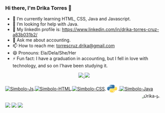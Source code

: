 ### Hi there, I'm Drika Torres 👋


- 🌱 I’m currently learning HTML, CSS, Java and Javascript.
- 🤔 I’m looking for help with Java.
- 🔹 My linkedIn profile is: https://www.linkedin.com/in/drika-torres-cruz-a83b031b2/
- 💬 Ask me about accounting.
- 📫 How to reach me: torrescruz.drika@gmail.com
- 😄 Pronouns: Ela/Dela/She/Her
- ⚡ Fun fact: I have a graduation in accounting, but I fell in love with technology, and so on I'have been studying it.

<!-- - 👯 I’m looking to collaborate on ... -->
<!-- - 🔭 I’m currently working on ... -->

<div align="center">
  <a href="https://github.com/drikatorres">
  <img height="180em" src="https://github-readme-stats.vercel.app/api?username=drikatorres&show_icons=true&theme=aura&include_all_commits=true&count_private=true"/>
  <img height="180em" src="https://github-readme-stats.vercel.app/api/top-langs/?username=drikatorres&layout=compact&langs_count=7&theme=aura"/>
</div>

<div style="display: inline_block"><br>
  <img align="center" alt="Simbolo-Js" height="30" width="40" src="https://cdn.jsdelivr.net/gh/devicons/devicon/icons/javascript/javascript-plain.svg">
  <img align="center" alt="Simbolo-HTML" height="30" width="40" src="https://cdn.jsdelivr.net/gh/devicons/devicon/icons/html5/html5-original-wordmark.svg">
  <img align="center" alt="Simbolo-CSS" height="30" width="40" src="https://cdn.jsdelivr.net/gh/devicons/devicon/icons/css3/css3-original-wordmark.svg">
  <img align="center" alt="Simbolo-Python" height="30" width="40" src="https://raw.githubusercontent.com/devicons/devicon/master/icons/python/python-original.svg">
  <img align="center" alt="Simbolo-Java" height="30" width="40" src="https://cdn.jsdelivr.net/gh/devicons/devicon/icons/java/java-original.svg">
 
  <img align="right" alt="Drika-pic" height="150" style="border-radius:50px;" src="https://picrew.me/shareImg/org/202209/338224_fjONU5Nf.png">
</div>
  
  ##
 
<div> 
  <a href="https://instagram.com/d.rikatorres" target="_blank"><img src="https://img.shields.io/badge/-Instagram-%23E4405F?style=for-the-badge&logo=instagram&logoColor=white" target="_blank"></a> 
  <a href = "mailto:torrescruz.drika@gmail.com"><img src="https://img.shields.io/badge/-Gmail-%23333?style=for-the-badge&logo=gmail&logoColor=white" target="_blank"></a>
  <a href="https://www.linkedin.com/in/drika-torres-cruz-a83b031b2/" target="_blank"><img src="https://img.shields.io/badge/-LinkedIn-%230077B5?style=for-the-badge&logo=linkedin&logoColor=white" target="_blank"></a> 
 
 
</div>

